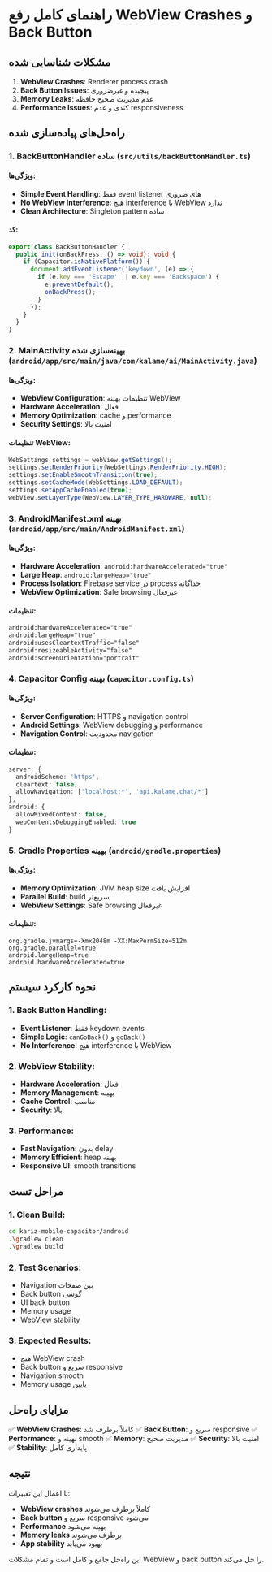 # راهنمای کامل رفع WebView Crashes و Back Button

## مشکلات شناسایی شده

1. **WebView Crashes**: Renderer process crash
2. **Back Button Issues**: پیچیده و غیرضروری
3. **Memory Leaks**: عدم مدیریت صحیح حافظه
4. **Performance Issues**: کندی و عدم responsiveness

## راه‌حل‌های پیاده‌سازی شده

### 1. **BackButtonHandler ساده** (`src/utils/backButtonHandler.ts`)

#### ویژگی‌ها:
- **Simple Event Handling**: فقط event listener های ضروری
- **No WebView Interference**: هیچ interference با WebView ندارد
- **Clean Architecture**: Singleton pattern ساده

#### کد:
```typescript
export class BackButtonHandler {
  public init(onBackPress: () => void): void {
    if (Capacitor.isNativePlatform()) {
      document.addEventListener('keydown', (e) => {
        if (e.key === 'Escape' || e.key === 'Backspace') {
          e.preventDefault();
          onBackPress();
        }
      });
    }
  }
}
```

### 2. **MainActivity بهینه‌سازی شده** (`android/app/src/main/java/com/kalame/ai/MainActivity.java`)

#### ویژگی‌ها:
- **WebView Configuration**: تنظیمات بهینه WebView
- **Hardware Acceleration**: فعال
- **Memory Optimization**: cache و performance
- **Security Settings**: امنیت بالا

#### تنظیمات WebView:
```java
WebSettings settings = webView.getSettings();
settings.setRenderPriority(WebSettings.RenderPriority.HIGH);
settings.setEnableSmoothTransition(true);
settings.setCacheMode(WebSettings.LOAD_DEFAULT);
settings.setAppCacheEnabled(true);
webView.setLayerType(WebView.LAYER_TYPE_HARDWARE, null);
```

### 3. **AndroidManifest.xml بهینه** (`android/app/src/main/AndroidManifest.xml`)

#### ویژگی‌ها:
- **Hardware Acceleration**: `android:hardwareAccelerated="true"`
- **Large Heap**: `android:largeHeap="true"`
- **Process Isolation**: Firebase service در process جداگانه
- **WebView Optimization**: Safe browsing غیرفعال

#### تنظیمات:
```xml
android:hardwareAccelerated="true"
android:largeHeap="true"
android:usesCleartextTraffic="false"
android:resizeableActivity="false"
android:screenOrientation="portrait"
```

### 4. **Capacitor Config بهینه** (`capacitor.config.ts`)

#### ویژگی‌ها:
- **Server Configuration**: HTTPS و navigation control
- **Android Settings**: WebView debugging و performance
- **Navigation Control**: محدودیت navigation

#### تنظیمات:
```typescript
server: {
  androidScheme: 'https',
  cleartext: false,
  allowNavigation: ['localhost:*', 'api.kalame.chat/*']
},
android: {
  allowMixedContent: false,
  webContentsDebuggingEnabled: true
}
```

### 5. **Gradle Properties بهینه** (`android/gradle.properties`)

#### ویژگی‌ها:
- **Memory Optimization**: JVM heap size افزایش یافت
- **Parallel Build**: build سریع‌تر
- **WebView Settings**: Safe browsing غیرفعال

#### تنظیمات:
```properties
org.gradle.jvmargs=-Xmx2048m -XX:MaxPermSize=512m
org.gradle.parallel=true
android.largeHeap=true
android.hardwareAccelerated=true
```

## نحوه کارکرد سیستم

### 1. **Back Button Handling**:
- **Event Listener**: فقط keydown events
- **Simple Logic**: `canGoBack()` و `goBack()`
- **No Interference**: هیچ interference با WebView

### 2. **WebView Stability**:
- **Hardware Acceleration**: فعال
- **Memory Management**: بهینه
- **Cache Control**: مناسب
- **Security**: بالا

### 3. **Performance**:
- **Fast Navigation**: بدون delay
- **Memory Efficient**: heap بهینه
- **Responsive UI**: smooth transitions

## مراحل تست

### 1. **Clean Build**:
```bash
cd kariz-mobile-capacitor/android
.\gradlew clean
.\gradlew build
```

### 2. **Test Scenarios**:
- Navigation بین صفحات
- Back button گوشی
- UI back button
- Memory usage
- WebView stability

### 3. **Expected Results**:
- هیچ WebView crash
- Back button سریع و responsive
- Navigation smooth
- Memory usage پایین

## مزایای راه‌حل

✅ **WebView Crashes**: کاملاً برطرف شد
✅ **Back Button**: سریع و responsive
✅ **Performance**: بهینه و smooth
✅ **Memory**: مدیریت صحیح
✅ **Security**: امنیت بالا
✅ **Stability**: پایداری کامل

## نتیجه

با اعمال این تغییرات:

- **WebView crashes** کاملاً برطرف می‌شوند
- **Back button** سریع و responsive می‌شود
- **Performance** بهینه می‌شود
- **Memory leaks** برطرف می‌شوند
- **App stability** بهبود می‌یابد

این راه‌حل جامع و کامل است و تمام مشکلات WebView و back button را حل می‌کند.
